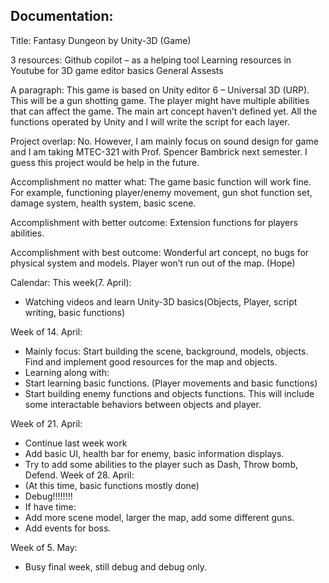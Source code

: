 ## Documentation:
Title: 
Fantasy Dungeon by Unity-3D (Game)

3 resources:
Github copilot – as a helping tool
Learning resources in Youtube for 3D game editor basics
General Assests

A paragraph:
This game is based on Unity editor 6 – Universal 3D (URP). This will be a gun shotting game. The player might have multiple abilities that can affect the game. The main art concept haven’t defined yet. All the functions operated by Unity and I will write the script for each layer.

Project overlap:
No. However, I am mainly focus on sound design for game and I am taking MTEC-321 with Prof. Spencer Bambrick next semester. I guess this project would be help in the future.

Accomplishment no matter what:
The game basic function will work fine. For example, functioning player/enemy movement, gun shot function set, damage system, health system, basic scene. 

Accomplishment with better outcome:
Extension functions for players abilities.

Accomplishment with best outcome:
Wonderful art concept, no bugs for physical system and models. Player won’t run out of the map. (Hope)

Calendar:
This week(7. April): 
-	Watching videos and learn Unity-3D basics(Objects, Player, script writing, basic functions)

Week of 14. April: 
-	Mainly focus: Start building the scene, background, models, objects. Find and implement good resources for the map and objects.
-	Learning along with:
-	Start learning basic functions. (Player movements and basic functions)
-	Start building enemy functions and objects functions. This will include some interactable behaviors between objects and player. 




Week of 21. April: 
-	Continue last week work
-	Add basic UI, health bar for enemy, basic information displays.
-	Try to add some abilities to the player such as Dash, Throw bomb, Defend. 
Week of 28. April:
-	(At this time, basic functions mostly done)
-	Debug!!!!!!!!
-	If have time:
-	Add more scene model, larger the map, add some different guns.
-	Add events for boss.

Week of 5. May:
-	Busy final week, still debug and debug only. 





